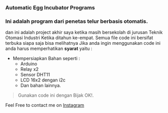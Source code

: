 ### Automatic Egg Incubator Programs

### Ini adalah program dari penetas telur berbasis otomatis.

dan ini adalah project akhir saya ketika masih bersekolah di jurusan Teknik Otomasi Industri Ketika ditahun ke-empat.
Semua file code ini bersifat terbuka siapa saja bisa melihatnya
Jika anda ingin menggunakan code ini anda harus memperhatikan **syarat** yaitu :

* Mempersiapkan Bahan seperti :
  * Arduino
  * Relay x2
  * Sensor DHT11
  * LCD 16x2 dengan i2c
  * Dan bahan lainnya.
  
 > Gunakan code ini dengan Bijak OK!.

Feel Free to contact me on [Instagram](https://instagram/itsnikolai_)
